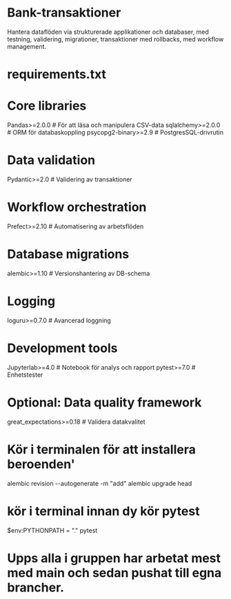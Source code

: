 # Bank-transaktioner
Hantera dataflöden via strukturerade applikationer och databaser, med testning, validering, migrationer, transaktioner med rollbacks, med workflow management.
# requirements.txt
 
# Core libraries
Pandas>=2.0.0 # För att läsa och manipulera CSV-data
sqlalchemy>=2.0.0 # ORM för databaskoppling
psycopg2-binary>=2.9 # PostgresSQL-drivrutin
 
# Data validation
Pydantic>=2.0 # Validering av transaktioner
 
# Workflow orchestration
Prefect>=2.10 # Automatisering av arbetsflöden
 
# Database migrations
alembic>=1.10           # Versionshantering av DB-schema
 
# Logging
loguru>=0.7.0           # Avancerad loggning
 
# Development tools
Jupyterlab>=4.0 # Notebook för analys och rapport
pytest>=7.0 # Enhetstester
 
# Optional: Data quality framework
great_expectations>=0.18  # Validera datakvalitet
 
# Kör i terminalen för att installera beroenden'

alembic revision --autogenerate -m "add"
alembic upgrade head

# kör  i terminal innan dy kör pytest

$env:PYTHONPATH = "."
pytest

# Upps alla i gruppen har arbetat mest med main och sedan pushat till egna brancher.

